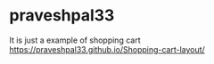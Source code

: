 # praveshpal33
It is just a example of shopping cart
https://praveshpal33.github.io/Shopping-cart-layout/


